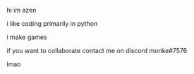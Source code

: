 hi im azen

i like coding primarily in python

i make games

if you want to collaborate contact me on discord monke#7576	

lmao  

